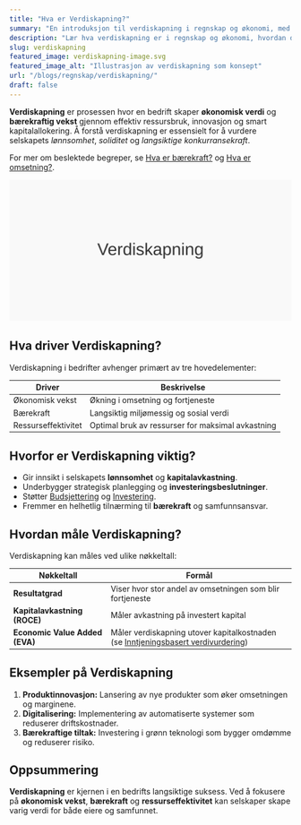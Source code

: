 ```yaml
---
title: "Hva er Verdiskapning?"
summary: "En introduksjon til verdiskapning i regnskap og økonomi, med definisjon, drivere, målemetoder og praktiske eksempler."
description: "Lær hva verdiskapning er i regnskap og økonomi, hvordan det måles, hvilke drivere som økonomisk vekst, bærekraft og ressurseffektivitet som påvirker verdiskapning, og hvorfor det er viktig for norske bedrifter."
slug: verdiskapning
featured_image: verdiskapning-image.svg
featured_image_alt: "Illustrasjon av verdiskapning som konsept"
url: "/blogs/regnskap/verdiskapning/"
draft: false
---
```


**Verdiskapning** er prosessen hvor en bedrift skaper **økonomisk verdi** og **bærekraftig vekst** gjennom effektiv ressursbruk, innovasjon og smart kapitalallokering. Å forstå verdiskapning er essensielt for å vurdere selskapets *lønnsomhet*, *soliditet* og *langsiktige konkurransekraft*.

For mer om beslektede begreper, se [Hva er bærekraft?](/blogs/regnskap/baerekraft "Hva er Bærekraft? Prinsipper for Bærekraftsrapportering") og [Hva er omsetning?](/blogs/regnskap/hva-er-omsetning "Hva er Omsetning? Komplett Guide til Omsetningsanalyse").

![Illustrasjon som viser konseptet verdiskapning](verdiskapning-image.svg)

## Hva driver Verdiskapning?

Verdiskapning i bedrifter avhenger primært av tre hovedelementer:

| Driver               | Beskrivelse                                                      |
|----------------------|------------------------------------------------------------------|
| Økonomisk vekst      | Økning i omsetning og fortjeneste                                |
| Bærekraft            | Langsiktig miljømessig og sosial verdi                           |
| Ressurseffektivitet  | Optimal bruk av ressurser for maksimal avkastning                |

## Hvorfor er Verdiskapning viktig?

- Gir innsikt i selskapets **lønnsomhet** og **kapitalavkastning**.
- Underbygger strategisk planlegging og **investeringsbeslutninger**.
- Støtter [Budsjettering](/blogs/regnskap/hva-er-budsjettering "Hva er Budsjettering? Komplett Guide til Budsjettplanlegging") og [Investering](/blogs/regnskap/hva-er-investere "Hva er å Investere? Komplett Guide til Investeringer i Regnskap").
- Fremmer en helhetlig tilnærming til **bærekraft** og samfunnsansvar.

## Hvordan måle Verdiskapning?

Verdiskapning kan måles ved ulike nøkkeltall:

| Nøkkeltall                       | Formål                                                         |
|----------------------------------|----------------------------------------------------------------|
| **Resultatgrad**                 | Viser hvor stor andel av omsetningen som blir fortjeneste       |
| **Kapitalavkastning (ROCE)**     | Måler avkastning på investert kapital                           |
| **Economic Value Added (EVA)**   | Måler verdiskapning utover kapitalkostnaden (se [Inntjeningsbasert verdivurdering](/blogs/regnskap/hva-er-inntjeningsbasert-verdivurdering "Hva er Inntjeningsbasert Verdivurdering? Komplett Guide til Verdsettelsesmetoder")) |

## Eksempler på Verdiskapning

1. **Produktinnovasjon:** Lansering av nye produkter som øker omsetningen og marginene.
2. **Digitalisering:** Implementering av automatiserte systemer som reduserer driftskostnader.
3. **Bærekraftige tiltak:** Investering i grønn teknologi som bygger omdømme og reduserer risiko.

## Oppsummering

**Verdiskapning** er kjernen i en bedrifts langsiktige suksess. Ved å fokusere på **økonomisk vekst**, **bærekraft** og **ressurseffektivitet** kan selskaper skape varig verdi for både eiere og samfunnet.

